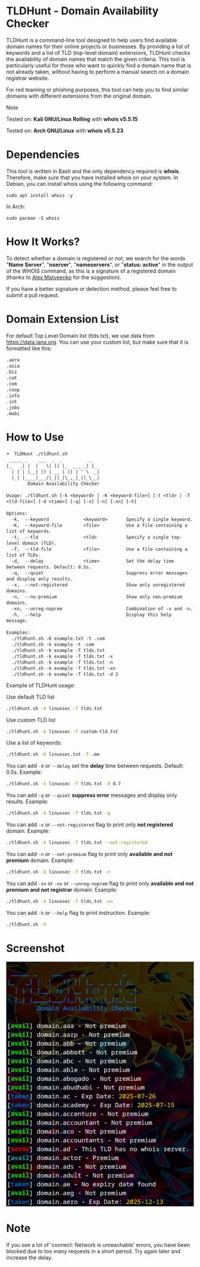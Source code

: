 # TLDHunt - Domain Availability Checker
TLDHunt is a command-line tool designed to help users find available domain names for their online projects or businesses. By providing a list of keywords and a list of TLD (top-level domain) extensions, TLDHunt checks the availability of domain names that match the given criteria. This tool is particularly useful for those who want to quickly find a domain name that is not already taken, without having to perform a manual search on a domain registrar website.

For red teaming or phishing purposes, this tool can help you to find similar domains with different extensions from the original domain.

> [!NOTE]  
> Tested on: **Kali GNU/Linux Rolling** with **whois v5.5.15**
>
> Tested on: **Arch GNU/Linux** with **whois v5.5.23**

# Dependencies
This tool is written in Bash and the only dependency required is **whois**. Therefore, make sure that you have installed whois on your system. In Debian, you can install whois using the following command:
```
sudo apt install whois -y
```
In Arch:
```
sudo pacman -S whois
```

# How It Works?
To detect whether a domain is registered or not, we search for the words "**Name Server**", "**nserver**", "**nameservers**", or "**status: active**" in the output of the WHOIS command, as this is a signature of a registered domain (thanks to [Alex Matveenko](https://github.com/Alex-Matveenko) for the suggestion). 

If you have a better signature or detection method, please feel free to submit a pull request.

# Domain Extension List
For default Top Level Domain list (tlds.txt), we use data from https://data.iana.org.
You can use your custom list, but make sure that it is formatted like this:
```
.aero
.asia
.biz
.cat
.com
.coop
.info
.int
.jobs
.mobi
```

# How to Use
```
➜  TLDHunt ./tldhunt.sh
 _____ _    ___  _  _          _   
|_   _| |  |   \| || |_  _ _ _| |_ 
  | | | |__| |) | __ | || | ' \  _|
  |_| |____|___/|_||_|\_,_|_||_\__|
        Domain Availability Checker

Usage: ./tldhunt.sh [-k <keyword> | -K <keyword-file>] [-t <tld> | -T <tld-file>] [-d <time>] [-q] [-x] [-n] [-xn] [-h]

Options:
  -k,  --keyword             <keyword>       Specify a single keyword.
  -K,  --keyword-file        <file>          Use a file containing a list of keywords.
  -t,  --tld                 <tld>           Specify a single top-level domain (TLD).
  -T,  --tld-file            <file>          Use a file containing a list of TLDs.
  -d,  --delay               <time>          Set the delay time between requests. Default: 0.5s.
  -q,  --quiet                               Suppress error messages and display only results.
  -x,  --not-registered                      Show only unregistered domains.
  -n,  --no-premium                          Show only non-premium domains.
  -xn, --unreg-noprem                        Combination of -x and -n.
  -h,  --help                                Display this help message.

Examples:
  ./tldhunt.sh -K example.txt -t .com
  ./tldhunt.sh -k example -t .com
  ./tldhunt.sh -k example -T tlds.txt
  ./tldhunt.sh -k example -T tlds.txt -x
  ./tldhunt.sh -k example -T tlds.txt -n
  ./tldhunt.sh -k example -T tlds.txt -xn
  ./tldhunt.sh -k example -T tlds.txt -d 2
```
Example of TLDHunt usage:

Use default TLD list
```bash
./tldhunt.sh -k linuxsec -T tlds.txt
```
Use custom TLD list
```bash
./tldhunt.sh -k linuxsec -T custom-tld.txt
```
Use a list of keywords:
```bash
./tldhunt.sh -K linuxsec.txt -T .me
```
You can add `-d` or `--delay` set the **delay** time between requests. Default: 0.5s. Example:
```bash
./tldhunt.sh -k linuxsec -T tlds.txt -d 0.7
```
You can add `-q` or `--quiet` **suppress error** messages and display only results. Example:
```bash
./tldhunt.sh -k linuxsec -T tlds.txt -q
```
You can add `-x` or `--not-registered` flag to print only **not registered** domain. Example:
```bash
./tldhunt.sh -k linuxsec -T tlds.txt --not-registered
```
You can add `-n` or `--not-premium` flag to print only **available and not premium** domain. Example:
```bash
./tldhunt.sh -k linuxsec -T tlds.txt -n
```
You can add `-xn` or `-nx` or `--unreg-noprem` flag to print only **available and not premium and not registrar** domain. Example:
```bash
./tldhunt.sh -k linuxsec -T tlds.txt -xn
```
You can add `-h` or `--help` flag to print instruction. Example:
```bash
./tldhunt.sh -h
```
# Screenshot
![TLDHunt](screenshots/Example.jpg "TLDHunt")
# Note
If you see a lot of 'connect: Network is unreachable' errors, you have been blocked due to too many requests in a short period. Try again later and increase the delay.
